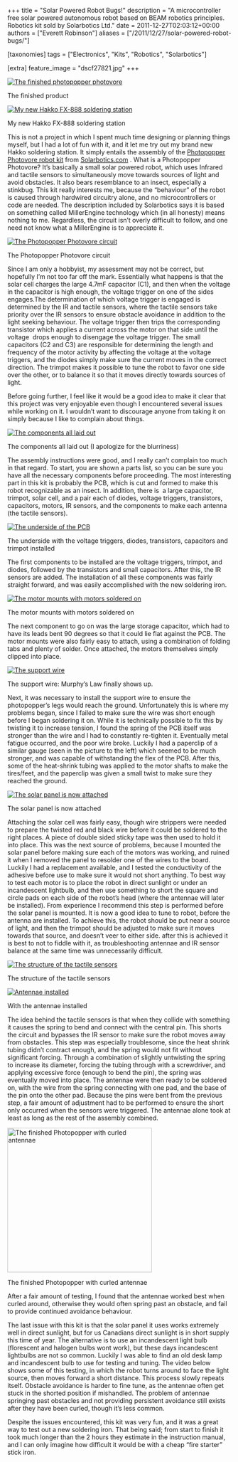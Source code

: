 +++
title = "Solar Powered Robot Bugs!"
description = "A microcontroller free solar powered autonomous robot based on BEAM robotics principles. Robotics kit sold by Solarbotics Ltd."
date = 2011-12-27T02:03:12+00:00
authors = ["Everett Robinson"]
aliases = ["/2011/12/27/solar-powered-robot-bugs/"]

[taxonomies]
tags = ["Electronics", "Kits", "Robotics", "Solarbotics"]

[extra]
feature_image = "dscf27821.jpg"
+++

<div class="row">
  <a href="dscf2781.jpg"><img loading="lazy" class="col full-width" title="DSCF2781" src="{{ resize_image(path="dscf2781.jpg") }}"  alt="The finished photopopper photovore"/></a>

  <p class="caption">
    The finished product
  </p>
</div>

<div class="row col half-width">
  <a href="dscf2751.jpg"><img loading="lazy" class="col full-width" title="DSCF2751" src="{{ resize_image(path="dscf2751.jpg") }}"  alt="My new Hakko FX-888 soldering station"/></a>

  <p class="caption">
    My new Hakko FX-888 soldering station
  </p>
</div>

<p style="text-align: left;">
  This is not a project in which I spent much time designing or planning things myself, but I had a lot of fun with it, and it let me try out my brand new Hakko soldering station. It simply entails the assembly of the <a href="http://www.solarbotics.com/products/k_pp/">Photopopper Photovore robot kit</a> from <a href="http://www.solarbotics.com">Solarbotics.com</a> . What is a Photopopper Photovore? It&#8217;s basically a small solar powered robot, which uses Infrared and tactile sensors to simultaneously move towards sources of light and avoid obstacles. It also bears resemblance to an insect, especially a stinkbug. This kit really interests me, because the &#8220;behaviour&#8221; of the robot is caused through hardwired circuitry alone, and no microcontrollers or code are needed. The description included by Solarbotics says it is based on something called MillerEngine technology which (in all honesty) means nothing to me. Regardless, the circuit isn&#8217;t overly difficult to follow, and one need not know what a MillerEngine is to appreciate it.
</p>

<div class="row">
  <a href="photopoppercircuit.png"><img loading="lazy" class="col full-width" style="height: revert;" title="PhotopopperCircuit" src="{{ resize_image(path="photopoppercircuit.png") }}"  alt="The Photopopper Photovore circuit"/></a>

  <p class="caption">
    The Photopopper Photovore circuit
  </p>
</div>

Since I am only a hobbyist, my assessment may not be correct, but hopefully I&#8217;m not too far off the mark. Essentially what happens is that the solar cell charges the large 4.7mF capacitor (C1), and then when the voltage in the capacitor is high enough, the voltage trigger on one of the sides engages.The determination of which voltage trigger is engaged is determined by the IR and tactile sensors, where the tactile sensors take priority over the IR sensors to ensure obstacle avoidance in addition to the light seeking behaviour. The voltage trigger then trips the corresponding transistor which applies a current across the motor on that side until the voltage  drops enough to disengage the voltage trigger. The small capacitors (C2 and C3) are responsible for determining the length and frequency of the motor activity by affecting the voltage at the voltage triggers, and the diodes simply make sure the current moves in the correct direction. The trimpot makes it possible to tune the robot to favor one side over the other, or to balance it so that it moves directly towards sources of light.

Before going further, I feel like it would be a good idea to make it clear that this project was very enjoyable even though I encountered several issues while working on it. I wouldn&#8217;t want to discourage anyone from taking it on simply because I like to complain about things.

<div class="row col half-width">
  <a href="dscf2749.jpg"><img loading="lazy" class="col full-width" title="DSCF2749" src="{{ resize_image(path="dscf2749.jpg") }}"  alt="The components all laid out" /></a>

  <p class="caption col full-width">
    The components all laid out (I apologize for the blurriness)
  </p>
</div>

The assembly instructions were good, and I really can&#8217;t complain too much in that regard. To start, you are shown a parts list, so you can be sure you have all the necessary components before proceeding. The most interesting part in this kit is probably the PCB, which is cut and formed to make this robot recognizable as an insect. In addition, there is  a large capacitor, trimpot, solar cell, and a pair each of diodes, voltage triggers, transistors, capacitors, motors, IR sensors, and the components to make each antenna (the tactile sensors).

<div class="row col half-width right">
  <a href="dscf2764.jpg"><img loading="lazy" class="col full-width" title="DSCF2764" src="{{ resize_image(path="dscf2764.jpg") }}"  alt="The underside of the PCB"/></a>

  <p class="caption">
    The underside with the voltage triggers, diodes, transistors, capacitors and trimpot installed
  </p>
</div>

The first components to be installed are the voltage triggers, trimpot, and diodes, followed by the transistors and small capacitors. After this, the IR sensors are added. The installation of all these components was fairly straight forward, and was easily accomplished with the new soldering iron.

<div class="row col full-width">
  <a href="dscf2771.jpg"><img loading="lazy" class="col full-width" title="DSCF2771" src="{{ resize_image(path="dscf2771.jpg") }}"  alt="The motor mounts with motors soldered on"/></a>

  <p class="caption">
    The motor mounts with motors soldered on
  </p>
</div>

The next component to go on was the large storage capacitor, which had to have its leads bent 90 degrees so that it could lie flat against the PCB. The motor mounts were also fairly easy to attach, using a combination of folding tabs and plenty of solder. Once attached, the motors themselves simply clipped into place.

<div class="row col half-width right">
  <a href="dscf2780.jpg"><img loading="lazy" class="col full-width" title="DSCF2780" src="{{ resize_image(path="dscf2780.jpg") }}"  alt="The support wire"/></a>

  <p class="caption">
    The support wire: Murphy&#8217;s Law finally shows up.
  </p>
</div>

Next, it was necessary to install the support wire to ensure the photopopper&#8217;s legs would reach the ground. Unfortunately this is where my problems began, since I failed to make sure the wire was short enough before I began soldering it on. While it is technically possible to fix this by twisting it to increase tension, I found the spring of the PCB itself was stronger than the wire and I had to constantly re-tighten it. Eventually metal fatigue occurred, and the poor wire broke. Luckily I had a paperclip of a similar gauge (seen in the picture to the left) which seemed to be much stronger, and was capable of withstanding the flex of the PCB. After this, some of the heat-shrink tubing was applied to the motor shafts to make the tires/feet, and the paperclip was given a small twist to make sure they reached the ground.

<div class="row col half-width right">
  <a href="dscf2777.jpg"><img loading="lazy" class="col full-width" title="DSCF2777" src="{{ resize_image(path="dscf2777.jpg") }}"  alt="The solar panel is now attached" /></a>

  <p class="caption">
    The solar panel is now attached
  </p>
</div>

Attaching the solar cell was fairly easy, though wire strippers were needed to prepare the twisted red and black wire before it could be soldered to the right places. A piece of double sided sticky tape was then used to hold it into place. This was the next source of problems, because I mounted the solar panel before making sure each of the motors was working, and ruined it when I removed the panel to resolder one of the wires to the board. Luckily I had a replacement available, and I tested the conductivity of the adhesive before use to make sure it would not short anything. To best way to test each motor is to place the robot in direct sunlight or under an incandescent lightbulb, and then use something to short the square and circle pads on each side of the robot&#8217;s head (where the antennae will later be installed). From experience I recommend this step is performed before the solar panel is mounted. It is now a good idea to tune to robot, before the antenna are installed. To achieve this, the robot should be put near a source of light, and then the trimpot should be adjusted to make sure it moves towards that source, and doesn&#8217;t veer to either side. after this is achieved it is best to not to fiddle with it, as troubleshooting antennae and IR sensor balance at the same time was unnecessarily difficult.

<div class="row col full-width">
  <a href="antennae.png"><img loading="lazy" class="col full-width" style="height: revert;" title="Antennae" src="{{ resize_image(path="antennae.png") }}"  alt="The structure of the tactile sensors" /></a>

  <p class="caption">
    The structure of the tactile sensors
  </p>
</div>

<div class="row col half-width right">
  <a href="dscf27821.jpg"><img loading="lazy" class="col full-width" title="DSCF2782" src="{{ resize_image(path="dscf27821.jpg") }}"  alt="Antennae installed" /></a>

  <p class="caption">
    With the antennae installed
  </p>
</div>

The idea behind the tactile sensors is that when they collide with something it causes the spring to bend and connect with the central pin. This shorts the circuit and bypasses the IR sensor to make sure the robot moves away from obstacles. This step was especially troublesome, since the heat shrink tubing didn&#8217;t contract enough, and the spring would not fit without significant forcing. Through a combination of slightly untwisting the spring to increase its diameter, forcing the tubing through with a screwdriver, and applying excessive force (enough to bend the pin), the spring was eventually moved into place. The antennae were then ready to be soldered on, with the wire from the spring connecting with one pad, and the base of the pin onto the other pad. Because the pins were bent from the previous step, a fair amount of adjustment had to be performed to ensure the short only occurred when the sensors were triggered. The antennae alone took at least as long as the rest of the assembly combined.

<div class="row col full-width">
  <a href="dscf2801.jpg"><img loading="lazy" class="col full-width" style="height: 325px" title="DSCF2801" src="{{ resize_image(path="dscf2801.jpg") }}"  alt="The finished Photopopper with curled antennae"/></a>

  <p class="caption">
    The finished Photopopper with curled antennae
  </p>
</div>

After a fair amount of testing, I found that the antennae worked best when curled around, otherwise they would often spring past an obstacle, and fail to provide continued avoidance behaviour.

The last issue with this kit is that the solar panel it uses works extremely well in direct sunlight, but for us Canadians direct sunlight is in short supply this time of year. The alternative is to use an incandescent light bulb (florescent and halogen bulbs wont work), but these days incandescent lightbulbs are not so common. Luckily I was able to find an old desk lamp and incandescent bulb to use for testing and tuning. The video below shows some of this testing, in which the robot turns around to face the light source, then moves forward a short distance. This process slowly repeats itself. Obstacle avoidance is harder to fine tune, as the antennae often get stuck in the shorted position if mishandled. The problem of antennae springing past obstacles and not providing persistent avoidance still exists after they have been curled, though it&#8217;s less common.

Despite the issues encountered, this kit was very fun, and it was a great way to test out a new soldering iron. That being said; from start to finish it took much longer than the 2 hours they estimate in the instruction manual, and I can only imagine how difficult it would be with a cheap &#8220;fire starter&#8221; stick iron.
